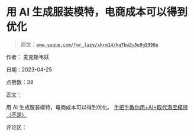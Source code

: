 # 用 AI 生成服装模特，电商成本可以得到优化

> 原文：[`www.yuque.com/for_lazy/xkrm14/kq7bw2y5e9g9990e`](https://www.yuque.com/for_lazy/xkrm14/kq7bw2y5e9g9990e)

作者： 麦克斯韦妖

日期：2023-04-25

点赞数：38

正文：

用 AI 生成服装模特，电商成本可以得到优化。 [手把手教你用+AI+取代淘宝模特（不是）](https://mp.weixin.qq.com/s/8w8sqjB3aWNJPsgjKGdtkA?from=singlemessage&isappinstalled=0&scene=1&clicktime=1682432433&enterid=1682432433)

评论区：

